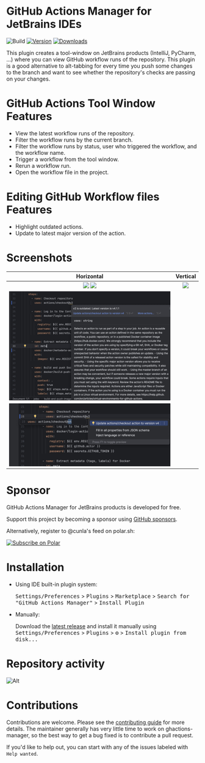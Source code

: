 GitHub Actions Manager for JetBrains IDEs
=========================================

![Build](https://github.com/cunla/ghactions-manager/workflows/Build/badge.svg)
[![Version](https://img.shields.io/jetbrains/plugin/v/com.dsoftware.ghtoolbar.svg)](https://plugins.jetbrains.com/plugin/19347-github-actions-toolbar)
[![Downloads](https://img.shields.io/jetbrains/plugin/d/com.dsoftware.ghtoolbar.svg)](https://plugins.jetbrains.com/plugin/19347-github-actions-toolbar)

<!-- Plugin description -->
This plugin creates a tool-window on JetBrains products (IntelliJ, PyCharm, ...) where you can view GitHub workflow runs
of the repository.
This plugin is a good alternative to alt-tabbing for every time you push some changes to the branch and want to see
whether the repository's checks are passing on your changes.

# GitHub Actions Tool Window Features

- View the latest workflow runs of the repository.
- Filter the workflow runs by the current branch.
- Filter the workflow runs by status, user who triggered the workflow, and the workflow name.
- Trigger a workflow from the tool window.
- Rerun a workflow run.
- Open the workflow file in the project.

# Editing GitHub Workflow files Features

- Highlight outdated actions.
- Update to latest major version of the action.

# Screenshots

|                                 Horizontal                                 |  Vertical        |
:--------------------------------------------------------------------------:|:-------------------------:
![](docs/screenshot-new-ui-light.png) ![](docs/screenshot-new-ui-dark.png) |  ![](docs/screenshot-vertical.jpg) |
| ![](docs/outdated-action-version.jpg) |  |
| ![](docs/quickfix-action.jpg) | | 


# Sponsor

GitHub Actions Manager for JetBrains products is developed for free.

Support this project by becoming a sponsor using [GitHub sponsors](https://github.com/sponsors/cunla).

Alternatively, register to @cunla's feed on polar.sh:

<a href="https://polar.sh/cunla/subscribe">
    <picture>
      <source media="(prefers-color-scheme: dark)" srcset="https://polar.sh/embed/subscribe.svg?org=cunla&label=Subscribe&darkmode">
      <img alt="Subscribe on Polar" src="https://polar.sh/embed/subscribe.svg?org=cunla&label=Subscribe">
    </picture>
</a>

# Installation

- Using IDE built-in plugin system:

  <kbd>Settings/Preferences</kbd> >
  <kbd>Plugins</kbd> >
  <kbd>Marketplace</kbd> >
  <kbd>Search for "GitHub Actions Manager"</kbd> >
  <kbd>Install Plugin</kbd>

- Manually:

  Download the [latest release](https://github.com/cunla/ghactions-manager/releases/latest) and install it manually
  using
  <kbd>Settings/Preferences</kbd> > <kbd>Plugins</kbd> > <kbd>⚙️</kbd> > <kbd>Install plugin from disk...</kbd>

<!-- Plugin description end -->

# Repository activity

![Alt](https://repobeats.axiom.co/api/embed/756410507b3575fdcf5b04cc7acc32148f3481b5.svg "Repobeats analytics image")

# Contributions

Contributions are welcome. Please see the
[contributing guide](https://github.com/cunla/ghactions-manager//blob/master/.github/CONTRIBUTING.md) for more details.
The maintainer generally has very little time to work on ghactions-manager, so the
best way to get a bug fixed is to contribute a pull request.

If you'd like to help out, you can start with any of the issues
labeled with `Help wanted`.
